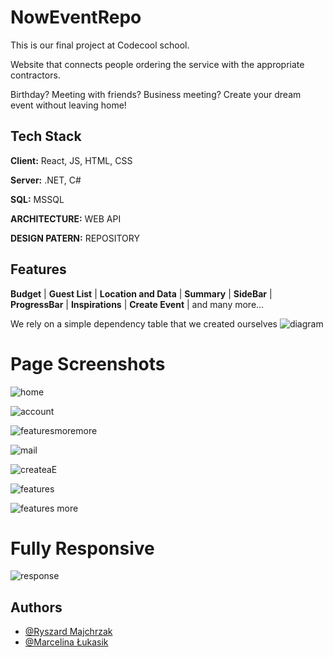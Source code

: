 
# NowEventRepo

This is our final project at Codecool school.
 
Website that connects people ordering the service with the appropriate contractors.

Birthday? Meeting with friends? Business meeting?
Create your dream event without leaving home!

## Tech Stack

**Client:** React, JS, HTML, CSS

**Server:** .NET, C#

**SQL:**  MSSQL

**ARCHITECTURE:**  WEB API

**DESIGN PATERN:**  REPOSITORY


## Features

**Budget** | **Guest List** | **Location and Data** | **Summary** | **SideBar** | **ProgressBar** | **Inspirations** | **Create Event** |  and many more...

We rely on a simple dependency table that we created ourselves
![diagram](https://user-images.githubusercontent.com/35083021/219220499-50e32d09-e7d8-4a32-a32f-c12a285fa910.png)



# Page Screenshots

![home](https://user-images.githubusercontent.com/35083021/219222285-7b5c9133-7d34-4843-b1be-c15268032410.png)

![account](https://user-images.githubusercontent.com/35083021/219223208-ceea5f3d-6f44-4724-981b-16c281ad85cb.png)

![featuresmoremore](https://user-images.githubusercontent.com/35083021/219228955-1b8c9831-6a8c-40cb-9352-1775357a218d.png)

![mail](https://user-images.githubusercontent.com/35083021/219228961-c53ab153-5ed9-42ec-abc2-0b33cda8a872.png)


![createaE](https://user-images.githubusercontent.com/35083021/219223214-78c03197-60b0-4b0c-a8fa-8ee54c4046fc.png)

![features](https://user-images.githubusercontent.com/35083021/219223217-ca9810cb-7ccc-4269-bef4-65404b6ef040.png)

![features more](https://user-images.githubusercontent.com/35083021/219223215-bea2ee45-7df4-4616-acce-5a30804eccda.png)

# Fully Responsive

![response](https://user-images.githubusercontent.com/35083021/219224301-25566dcb-ed59-40b8-9afe-ca6417c7c51f.png)
## Authors

- [@Ryszard Majchrzak](https://www.github.com/Doris5)
- [@Marcelina Łukasik](https://www.github.com/MarcelinaLukasik)

